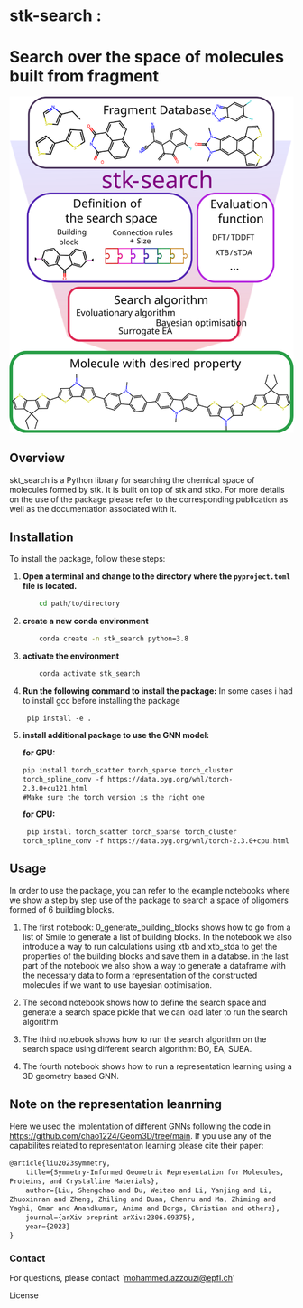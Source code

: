# stk-search :
# Search over the space of molecules built from fragment


<p align="center">
  <img src="./Overview.svg" /> 
</p>

## Overview 

skt_search is a Python library for searching the chemical space of molecules formed by stk. It is built on top of stk and stko. For more details on the use of the package please refer to the corresponding publication as well as the documentation associated with it. 

## Installation

To install the package, follow these steps:


1. **Open a terminal and change to the directory where the `pyproject.toml` file is located.**
    ```bash
        cd path/to/directory
2. **create a new conda environment**
    ```bash
        conda create -n stk_search python=3.8 
3. **activate the environment**
    ```bash
        conda activate stk_search
4. **Run the following command to install the package:**
In some cases i had to install gcc before installing the package

        pip install -e .

5. **install additional package to use the GNN model:**

    **for GPU:**

       pip install torch_scatter torch_sparse torch_cluster torch_spline_conv -f https://data.pyg.org/whl/torch-2.3.0+cu121.html
       #Make sure the torch version is the right one

    **for CPU:**

        pip install torch_scatter torch_sparse torch_cluster torch_spline_conv -f https://data.pyg.org/whl/torch-2.3.0+cpu.html


## Usage

In order to use the package, you can refer to the example notebooks where we show a step by step use of the package to search a space of oligomers formed of 6 building blocks. 

1.  The first notebook: 0_generate_building_blocks shows how to go from a list of Smile to generate a list of building blocks. 
        In the notebook we also introduce a way to run calculations using xtb and xtb_stda to get the properties of the building blocks and save them in a databse.
        in the last part of the notebook we also show a way to generate a dataframe with the necessary data to form a representation of the constructed molecules if we want to use bayesian optimisation. 

2.  The second notebook shows how to define the search space and generate a search space pickle that we can load later to run the search algorithm 

3.  The third notebook shows how to run the search algorithm on the search space using different search algorithm: BO, EA, SUEA. 

4.  The fourth notebook shows how to run a representation learning using a 3D geometry based GNN. 

## Note on the representation leanrning

Here we used the implentation of different GNNs following the code in https://github.com/chao1224/Geom3D/tree/main. If you use any of the capabilites related to representation learning please cite their paper: 

```
@article{liu2023symmetry,
    title={Symmetry-Informed Geometric Representation for Molecules, Proteins, and Crystalline Materials},
    author={Liu, Shengchao and Du, Weitao and Li, Yanjing and Li, Zhuoxinran and Zheng, Zhiling and Duan, Chenru and Ma, Zhiming and Yaghi, Omar and Anandkumar, Anima and Borgs, Christian and others},
    journal={arXiv preprint arXiv:2306.09375},
    year={2023}
}
```



### Contact

For questions, please contact `mohammed.azzouzi@epfl.ch'

License

```
